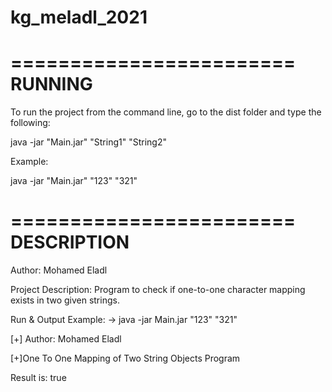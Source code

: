 # kg_meladl_2021
========================
RUNNING
========================
To run the project from the command line, go to the dist folder and
type the following:

java -jar "Main.jar" "String1" "String2"

Example:

java -jar "Main.jar" "123" "321"

========================
DESCRIPTION
========================
Author: Mohamed Eladl

Project Description: Program to check if one-to-one character mapping exists in two given strings.

Run & Output Example: -> java -jar Main.jar "123" "321"

[+] Author: Mohamed Eladl

[+]One To One Mapping of Two String Objects Program

Result is: true
